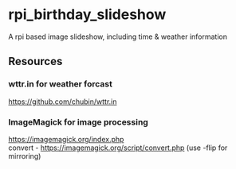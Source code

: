 # rpi_birthday_slideshow
A rpi based image slideshow, including time &amp; weather information

## Resources
### wttr.in for weather forcast
https://github.com/chubin/wttr.in

### ImageMagick for image processing
https://imagemagick.org/index.php  
convert - https://imagemagick.org/script/convert.php (use -flip for mirroring)
